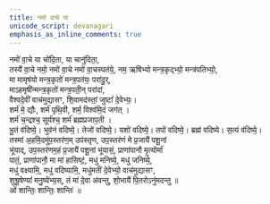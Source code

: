 ```yaml
---
title: नमो वाचे या
unicode_script: devanagari
emphasis_as_inline_comments: true
---
```


नमो॑ वा॒चे या चो॑दि॒ता, या चानु॑दिता॒,  
तस्यै॑ वा॒चे नमो॒ नमो॑ वा॒चे नमो॑ वा॒चस्पत॑ये॒, 
 नम॒ ऋषि॑भ्यो मन्त्र॒कृद्भ्यो॒ मन्त्र॑पतिभ्यो॒,  
 मा मामृष॑यो मन्त्र॒कृतो॑ मन्त्र॒पत॑यः॒ परा॑दु॒र्,  
माऽहमृषी॑न्मन्त्र॒कृतो॑ मन्त्र॒पती॒न् परा॑दां,  
वैश्वदे॒वीं वाच॑मुद्यासꣳ, शि॒वामद॑स्तां॒ जुष्टां॑ दे॒वेभ्यः॒।  
शर्म॑ मे॒ द्यौः, शर्म॑ पृथि॒वी, शर्म॒ विश्व॑मि॒दं जग॑त् ।  
शर्म॑ च॒न्द्रश्च॒ सूर्य॑श्च॒ शर्म॑ ब्रह्मप्रजाप॒ती ।  
भू॒तं व॑दिष्ये॒। भुव॑नं वदिष्ये॒। तेजो॑ वदिष्ये॒। यशो॑ वदिष्ये॒। तपो॑ वदिष्ये॒। ब्रह्म॑ वदिष्ये। स॒त्यं व॑दिष्ये॒।  
तस्मा॑ अ॒हमि॒दमु॑प॒स्तर॑ण॒म् उप॑स्तृण, उप॒स्तर॑णं मे प्र॒जायै॑ पशू॒नां  
 भू॑याद्, उप॒स्तर॑णम॒हं प्र॒जायै॑ पशू॒नां भू॑यासं॒, प्राणा॑पानौ मृ॒त्योर्मा॑  
 पातं॒, प्राणा॑पानौ॒ मा मा॑ हासिष्टं॒, मधु॑ मनिष्ये॒, मधु॑ जनिष्ये॒,  
 मधु॑ वक्ष्यामि॒, मधु॑ वदिष्यामि॒, मधु॑मतीं दे॒वेभ्यो॒ वाच॑मुद्यासꣳ,  
शुश्रू॒षेण्यां॑ मनु॒ष्ये॑भ्य॒स्, तं मा॑ दे॒वा अ॑वन्तु, शो॒भायै॑ पि॒तरोऽनु॑मदन्तु ॥  
ओं शान्तिः॒ शान्तिः॒ शान्तिः॑ ॥